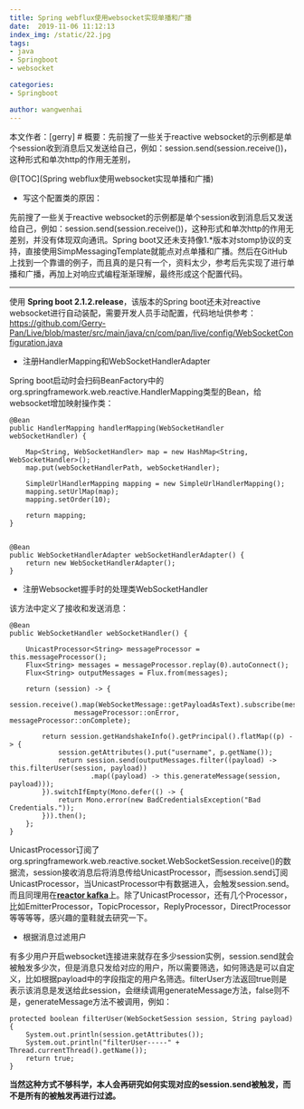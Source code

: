 ```yaml
---
title: Spring webflux使用websocket实现单播和广播
date:  2019-11-06 11:12:13
index_img: /static/22.jpg
tags: 
- java
- Springboot
- websocket

categories: 
- Springboot

author: wangwenhai
---
```

本文作者：[gerry] # 概要：先前搜了一些关于reactive websocket的示例都是单个session收到消息后又发送给自己，例如：session.send(session.receive())，这种形式和单次http的作用无差别，
<!-- more -->

﻿@[TOC](Spring webflux使用websocket实现单播和广播)

- 写这个配置类的原因：

先前搜了一些关于reactive websocket的示例都是单个session收到消息后又发送给自己，例如：session.send(session.receive())，这种形式和单次http的作用无差别，并没有体现双向通讯。Spring boot又还未支持像1.*版本对stomp协议的支持，直接使用SimpMessagingTemplate就能点对点单播和广播。然后在GitHub上找到一个靠谱的例子，而且真的是只有一个，资料太少，参考后先实现了进行单播和广播，再加上对响应式编程渐渐理解，最终形成这个配置代码。

----------

使用 **Spring boot 2.1.2.release**，该版本的Spring boot还未对reactive websocket进行自动装配，需要开发人员手动配置，代码地址供参考：
https://github.com/Gerry-Pan/Live/blob/master/src/main/java/cn/com/pan/live/config/WebSocketConfiguration.java

 - 注册HandlerMapping和WebSocketHandlerAdapter

Spring boot启动时会扫码BeanFactory中的org.springframework.web.reactive.HandlerMapping类型的Bean，给websocket增加映射操作类：

    @Bean
    public HandlerMapping handlerMapping(WebSocketHandler webSocketHandler) {

   		Map<String, WebSocketHandler> map = new HashMap<String, WebSocketHandler>();
   		map.put(webSocketHandlerPath, webSocketHandler);

   		SimpleUrlHandlerMapping mapping = new SimpleUrlHandlerMapping();
   		mapping.setUrlMap(map);
   		mapping.setOrder(10);

   		return mapping;
    }
    

    @Bean
    public WebSocketHandlerAdapter webSocketHandlerAdapter() {
    	return new WebSocketHandlerAdapter();
    }

 - 注册Websocket握手时的处理类WebSocketHandler

该方法中定义了接收和发送消息：

    @Bean
    public WebSocketHandler webSocketHandler() {

   		UnicastProcessor<String> messageProcessor = this.messageProcessor();
   		Flux<String> messages = messageProcessor.replay(0).autoConnect();
   		Flux<String> outputMessages = Flux.from(messages);

   		return (session) -> {
   			session.receive().map(WebSocketMessage::getPayloadAsText).subscribe(messageProcessor::onNext,
   					messageProcessor::onError, messageProcessor::onComplete);

   			return session.getHandshakeInfo().getPrincipal().flatMap((p) -> {
   				session.getAttributes().put("username", p.getName());
   				return session.send(outputMessages.filter((payload) -> this.filterUser(session, payload))
   						.map((payload) -> this.generateMessage(session, payload)));
   			}).switchIfEmpty(Mono.defer(() -> {
   				return Mono.error(new BadCredentialsException("Bad Credentials."));
   			})).then();
   		};
   	}
UnicastProcessor订阅了org.springframework.web.reactive.socket.WebSocketSession.receive()的数据流，session接收消息后将消息传给UnicastProcessor，而session.send订阅UnicastProcessor，当UnicastProcessor中有数据进入，会触发session.send。而且同理用在[**reactor kafka**](https://github.com/Gerry-Pan/Live/blob/master/src/main/java/cn/com/pan/live/config/KafkaConfiguration.java)上。除了UnicastProcessor，还有几个Processor，比如EmitterProcessor，TopicProcessor，ReplyProcessor，DirectProcessor等等等等，感兴趣的童鞋就去研究一下。

 - 根据消息过滤用户

有多少用户开启websocket连接进来就存在多少session实例，session.send就会被触发多少次，但是消息只发给对应的用户，所以需要筛选，如何筛选是可以自定义，比如根据payload中的字段指定的用户名筛选。filterUser方法返回true则是表示该消息是发送给此session，会继续调用generateMessage方法，false则不是，generateMessage方法不被调用，例如：

    protected boolean filterUser(WebSocketSession session, String payload) {
    	System.out.println(session.getAttributes());
    	System.out.println("filterUser-----" + Thread.currentThread().getName());
    	return true;
    }

**当然这种方式不够科学，本人会再研究如何实现对应的session.send被触发，而不是所有的被触发再进行过滤。**